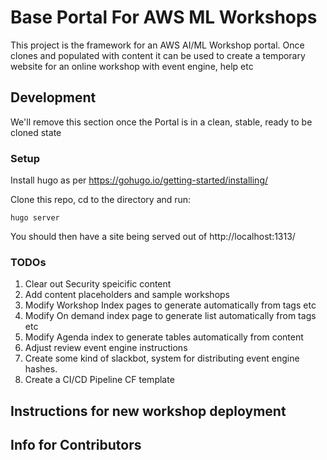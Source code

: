 # Base Portal For AWS ML Workshops

This project is the framework for an AWS AI/ML Workshop portal. Once clones and populated with content it can be used to create a temporary website for an online workshop with event engine, help etc

## Development

We'll remove this section once the Portal is in a clean, stable, ready to be cloned state

### Setup

Install hugo as per https://gohugo.io/getting-started/installing/

Clone this repo, cd to the directory and run:
```
hugo server
```

You should then have a site being served out of http://localhost:1313/

### TODOs
1. Clear out Security speicific content
1. Add content placeholders and sample workshops
1. Modify Workshop Index pages to generate automatically from tags etc
1. Modify On demand index page to generate list automatically from tags etc
1. Modify Agenda index to generate tables automatically from content
1. Adjust review event engine instructions 
1. Create some kind of slackbot, system for distributing event engine hashes.
1. Create a CI/CD Pipeline CF template

## Instructions for new workshop deployment


## Info for Contributors